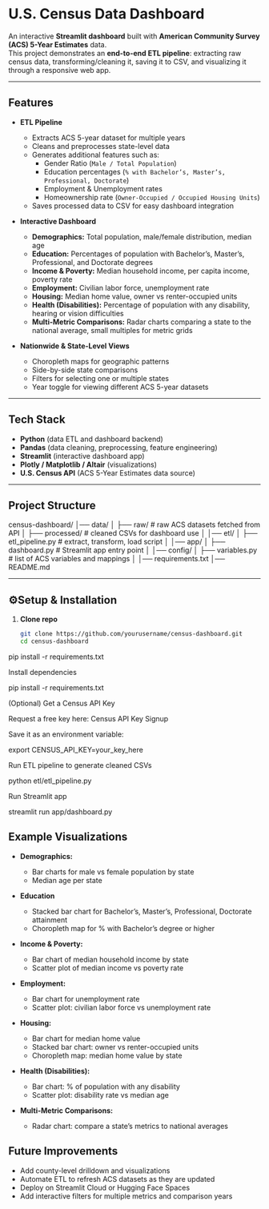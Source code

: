 # U.S. Census Data Dashboard  

An interactive **Streamlit dashboard** built with **American Community Survey (ACS) 5-Year Estimates** data.  
This project demonstrates an **end-to-end ETL pipeline**: extracting raw census data, transforming/cleaning it, saving it to CSV, and visualizing it through a responsive web app.  

---

## Features  
- **ETL Pipeline**
  - Extracts ACS 5-year dataset for multiple years
  - Cleans and preprocesses state-level data
  - Generates additional features such as:  
    - Gender Ratio (`Male / Total Population`)  
    - Education percentages (`% with Bachelor’s, Master’s, Professional, Doctorate`)  
    - Employment & Unemployment rates  
    - Homeownership rate (`Owner-Occupied / Occupied Housing Units`)  
  - Saves processed data to CSV for easy dashboard integration  

- **Interactive Dashboard**
  - **Demographics:** Total population, male/female distribution, median age  
  - **Education:** Percentages of population with Bachelor’s, Master’s, Professional, and Doctorate degrees  
  - **Income & Poverty:** Median household income, per capita income, poverty rate  
  - **Employment:** Civilian labor force, unemployment rate  
  - **Housing:** Median home value, owner vs renter-occupied units  
  - **Health (Disabilities):** Percentage of population with any disability, hearing or vision difficulties  
  - **Multi-Metric Comparisons:** Radar charts comparing a state to the national average, small multiples for metric grids  

- **Nationwide & State-Level Views**
  - Choropleth maps for geographic patterns  
  - Side-by-side state comparisons  
  - Filters for selecting one or multiple states  
  - Year toggle for viewing different ACS 5-year datasets  

---

## Tech Stack  
- **Python** (data ETL and dashboard backend)  
- **Pandas** (data cleaning, preprocessing, feature engineering)  
- **Streamlit** (interactive dashboard app)  
- **Plotly / Matplotlib / Altair** (visualizations)  
- **U.S. Census API** (ACS 5-Year Estimates data source)  

---

## Project Structure  
census-dashboard/
│── data/
│ ├── raw/ # raw ACS datasets fetched from API
│ ├── processed/ # cleaned CSVs for dashboard use
│
│── etl/
│ ├── etl_pipeline.py # extract, transform, load script
│
│── app/
│ ├── dashboard.py # Streamlit app entry point
│
│── config/
│ ├── variables.py # list of ACS variables and mappings
│
│── requirements.txt
│── README.md


---

## ⚙Setup & Installation  

1. **Clone repo**  
   ```bash
   git clone https://github.com/yourusername/census-dashboard.git
   cd census-dashboard
   
pip install -r requirements.txt

Install dependencies

pip install -r requirements.txt


(Optional) Get a Census API Key

Request a free key here: Census API Key Signup

Save it as an environment variable:

export CENSUS_API_KEY=your_key_here


Run ETL pipeline to generate cleaned CSVs

python etl/etl_pipeline.py


Run Streamlit app

streamlit run app/dashboard.py

## Example Visualizations

- **Demographics:**
  - Bar charts for male vs female population by state
  - Median age per state

- **Education**
  - Stacked bar chart for Bachelor’s, Master’s, Professional, Doctorate attainment
  - Choropleth map for % with Bachelor’s degree or higher

- **Income & Poverty:**
  - Bar chart of median household income by state
  - Scatter plot of median income vs poverty rate

- **Employment:**
  - Bar chart for unemployment rate
  - Scatter plot: civilian labor force vs unemployment rate

- **Housing:**
  - Bar chart for median home value
  - Stacked bar chart: owner vs renter-occupied units
  - Choropleth map: median home value by state

- **Health (Disabilities):**
  - Bar chart: % of population with any disability
  - Scatter plot: disability rate vs median age

- **Multi-Metric Comparisons:**
  - Radar chart: compare a state’s metrics to national averages


## Future Improvements
  - Add county-level drilldown and visualizations
  - Automate ETL to refresh ACS datasets as they are updated
  - Deploy on Streamlit Cloud or Hugging Face Spaces
  - Add interactive filters for multiple metrics and comparison years
